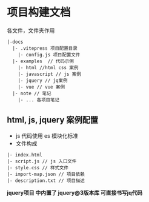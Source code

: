 # 项目构建文档
各文件，文件夹作用
```
|-docs
  |- .vitepress 项目配置目录
    |- config.js 项目配置文件
  |- examples  // 代码示例
    |- html //html css 案例
    |- javascript // js 案例
    |- jquery // jq案例
    |- vue // vue 案例
  |- note // 笔记
    |- ... 各项目笔记
```

## html, js, jquery 案例配置
+ js 代码使用 es 模块化标准
+ 文件构成 
```
|- index.html
|- script.js // js 入口文件
|- style.css // 样式文件
|- import-map.json // 项目依赖
|- description.txt // 项目描述
```
**jquery项目 中内置了 jquery@3版本库 可直接书写jq代码**



